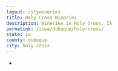 ```yaml
---
layout: citywineries
title: Holy Cross Wineries
description: Wineries in Holy Cross, IA
permalink: /iowa/dubuque/holy-cross/
state: ia
county: dubuque
city: holy cross
---
```

-
